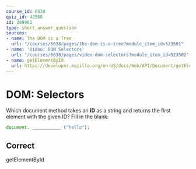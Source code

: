 ```yaml
---
course_id: 6638
quiz_id: 42568
id: 289961
type: short_answer_question
sources:
- name: The DOM is a Tree
  url: "/courses/6638/pages/the-dom-is-a-tree?module_item_id=523501"
- name: 'Video: DOM Selectors'
  url: "/courses/6638/pages/video-dom-selectors?module_item_id=523502"
- name: getElementById
  url: https://developer.mozilla.org/en-US/docs/Web/API/Document/getElementById
---
```


# DOM: Selectors

Which document method takes an **ID** as a string and returns the first element
with the given ID? Fill in the blank:

```javascript
document. ___________ ("hello");
```

## Correct

getElementById
